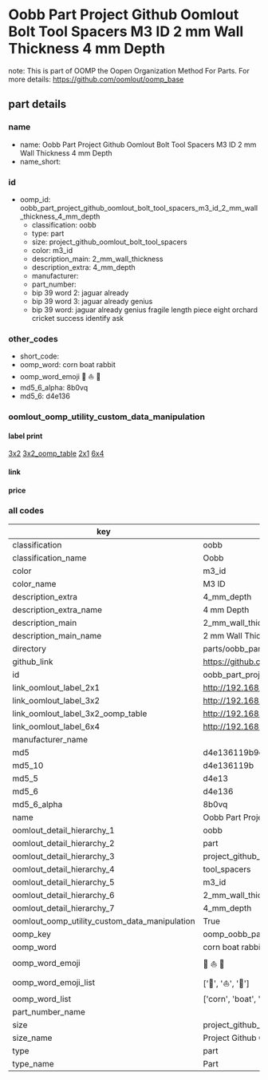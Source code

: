 # Oobb Part Project Github Oomlout Bolt Tool Spacers M3 ID 2 mm Wall Thickness 4 mm Depth  

note: This is part of OOMP the Oopen Organization Method For Parts. For more details: https://github.com/oomlout/oomp_base

##  part details
  







### name
* name: Oobb Part Project Github Oomlout Bolt Tool Spacers M3 ID 2 mm Wall Thickness 4 mm Depth
* name_short: 
### id
* oomp_id: oobb_part_project_github_oomlout_bolt_tool_spacers_m3_id_2_mm_wall_thickness_4_mm_depth
  * classification: oobb
  * type: part
  * size: project_github_oomlout_bolt_tool_spacers
  * color: m3_id
  * description_main: 2_mm_wall_thickness
  * description_extra: 4_mm_depth
  * manufacturer: 
  * part_number: 
  * bip 39 word 2: jaguar already
  * bip 39 word 3: jaguar already genius
  * bip 39 word: jaguar already genius fragile length piece eight orchard cricket success identify ask

### other_codes
* short_code: 
* oomp_word: corn boat rabbit
* oomp_word_emoji :corn: :boat: :rabbit:
* md5_6_alpha: 8b0vq
* md5_6: d4e136






### oomlout_oomp_utility_custom_data_manipulation
#### label print
[3x2](http://192.168.1.245:1112/?label=oomp%208b0vq)
[3x2_oomp_table](http://192.168.1.108:1112/?label=oomp%208b0vq)
[2x1](http://192.168.1.242:1112/?label=oomp%208b0vq)
[6x4](http://192.168.1.55:1112/?label=oomp%208b0vq)    

#### link

                              

#### price







### all codes 
| key | value |  
| --- | --- |  
| classification | oobb |  
| classification_name | Oobb |  
| color | m3_id |  
| color_name | M3 ID |  
| description_extra | 4_mm_depth |  
| description_extra_name | 4 mm Depth |  
| description_main | 2_mm_wall_thickness |  
| description_main_name | 2 mm Wall Thickness |  
| directory | parts/oobb_part_project_github_oomlout_bolt_tool_spacers_m3_id_2_mm_wall_thickness_4_mm_depth |  
| github_link | https://github.com/oomlout/oomlout_oomp_part_src/tree/main/parts/oobb_part_project_github_oomlout_bolt_tool_spacers_m3_id_2_mm_wall_thickness_4_mm_depth |  
| id | oobb_part_project_github_oomlout_bolt_tool_spacers_m3_id_2_mm_wall_thickness_4_mm_depth |  
| link_oomlout_label_2x1 | http://192.168.1.242:1112/?label=oomp%208b0vq |  
| link_oomlout_label_3x2 | http://192.168.1.245:1112/?label=oomp%208b0vq |  
| link_oomlout_label_3x2_oomp_table | http://192.168.1.108:1112/?label=oomp%208b0vq |  
| link_oomlout_label_6x4 | http://192.168.1.55:1112/?label=oomp%208b0vq |  
| manufacturer_name |  |  
| md5 | d4e136119b9c08de91c005c6c1c1cbb9 |  
| md5_10 | d4e136119b |  
| md5_5 | d4e13 |  
| md5_6 | d4e136 |  
| md5_6_alpha | 8b0vq |  
| name | Oobb Part Project Github Oomlout Bolt Tool Spacers M3 ID 2 mm Wall Thickness 4 mm Depth |  
| oomlout_detail_hierarchy_1 | oobb |  
| oomlout_detail_hierarchy_2 | part |  
| oomlout_detail_hierarchy_3 | project_github_bolt |  
| oomlout_detail_hierarchy_4 | tool_spacers |  
| oomlout_detail_hierarchy_5 | m3_id |  
| oomlout_detail_hierarchy_6 | 2_mm_wall_thickness |  
| oomlout_detail_hierarchy_7 | 4_mm_depth |  
| oomlout_oomp_utility_custom_data_manipulation | True |  
| oomp_key | oomp_oobb_part_project_github_oomlout_bolt_tool_spacers_m3_id_2_mm_wall_thickness_4_mm_depth |  
| oomp_word | corn boat rabbit |  
| oomp_word_emoji | :corn: :boat: :rabbit: |  
| oomp_word_emoji_list | [':corn:', ':boat:', ':rabbit:'] |  
| oomp_word_list | ['corn', 'boat', 'rabbit'] |  
| part_number_name |  |  
| size | project_github_oomlout_bolt_tool_spacers |  
| size_name | Project Github Oomlout Bolt Tool Spacers |  
| type | part |  
| type_name | Part |  
